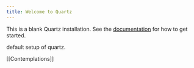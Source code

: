 ```yaml
---
title: Welcome to Quartz
---
```


This is a blank Quartz installation.
See the [documentation](https://quartz.jzhao.xyz) for how to get started.



default setup of quartz.


[[Contemplations]]